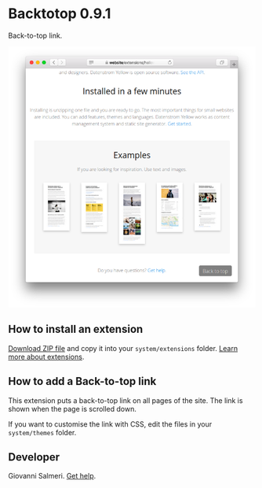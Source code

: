 # Backtotop 0.9.1

Back-to-top link.

<p align="center"><img src="SCREENSHOT.png" alt="Screenshot"></p>

## How to install an extension

[Download ZIP file](https://github.com/GiovanniSalmeri/yellow-backtotop/archive/refs/heads/main.zip) and copy it into your `system/extensions` folder. [Learn more about extensions](https://github.com/annaesvensson/yellow-update).

## How to add a Back-to-top link

This extension puts a back-to-top link on all pages of the site. The link is shown when the page is scrolled down.

If you want to customise the link with CSS, edit the files in your `system/themes` folder.

## Developer

Giovanni Salmeri. [Get help](https://datenstrom.se/yellow/help/).
